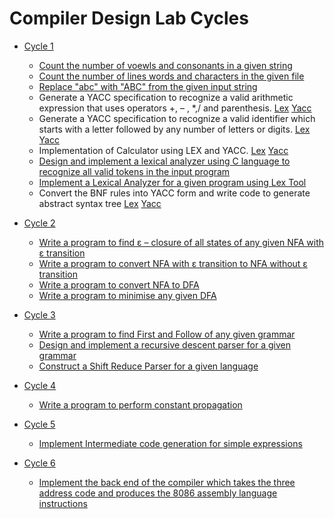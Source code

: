 # Compiler Design Lab Cycles

- [Cycle 1](/cycle1)

  - [Count the number of voewls and consonants in a given string](./cycle1/prog2.l)
  - [Count the number of lines words and characters in the given file](./cycle1/prog3.l)
  - [Replace "abc" with "ABC" from the given input string](/cycle1/prog1.l)
  - Generate a YACC specification to recognize a valid arithmetic expression that
    uses operators +, – , \*,/ and parenthesis. [Lex](./cycle1/prog4.l) [Yacc](./cycle1/prog4.y)
  - Generate a YACC specification to recognize a valid identifier which starts with
    a letter followed by any number of letters or digits. [Lex](./cycle1/prog7.l) [Yacc](./cycle1/prog7.y)
  - Implementation of Calculator using LEX and YACC. [Lex](./cycle1/prog8.l) [Yacc](./cycle1/prog8.y)
  - [Design and implement a lexical analyzer using C language to recognize all valid tokens in the input program](./cycle1/lexanalyser.c)
  - [Implement a Lexical Analyzer for a given program using Lex Tool](./cycle1/lexicalanalyser.l)
  - Convert the BNF rules into YACC form and write code to generate abstract syntax tree [Lex](./cycle1/prog9.l) [Yacc](./cycle1/prog9.y)

- [Cycle 2](./cycle2/)
  - [Write a program to find ε – closure of all states of any given NFA with ε transition](./cycle2/prog10.c)
  - [Write a program to convert NFA with ε transition to NFA without ε transition](./cycle2/prog11.c)
  - [Write a program to convert NFA to DFA](./cycle2/prog12.c)
  - [Write a program to minimise any given DFA](./cycle2/prog13.c)
- [Cycle 3](./cycle3/)

  - [Write a program to find First and Follow of any given grammar](./cycle3/prog14.c)
  - [Design and implement a recursive descent parser for a given grammar](./cycle3/prog15.c)
  - [Construct a Shift Reduce Parser for a given language](./cycle3/prog16.c)

- [Cycle 4](./cycle4/)

  - [Write a program to perform constant propagation](./cycle4/prog17.c)

- [Cycle 5](./cycle5/)

  - [Implement Intermediate code generation for simple expressions](./cycle5/prog18.c)

- [Cycle 6](./cycle6/)
  - [Implement the back end of the compiler which takes the three address code and produces the 8086 assembly language instructions](./cycle6/prog19.c)
